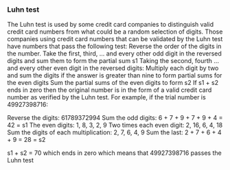 ### Luhn test

The Luhn test is used by some credit card companies to distinguish valid credit card numbers from what could be a random selection of digits.
Those companies using credit card numbers that can be validated by the Luhn test have numbers that pass the following test:
Reverse the order of the digits in the number.
Take the first, third, ... and every other odd digit in the reversed digits and sum them to form the partial sum s1
Taking the second, fourth ... and every other even digit in the reversed digits:
Multiply each digit by two and sum the digits if the answer is greater than nine to form partial sums for the even digits
Sum the partial sums of the even digits to form s2
If s1 + s2 ends in zero then the original number is in the form of a valid credit card number as verified by the Luhn test.
For example, if the trial number is 49927398716:

Reverse the digits:
    61789372994
Sum the odd digits:
     6 + 7 + 9 + 7 + 9 + 4 = 42 = s1
The even digits:
      1,  8,  3,  2,  9
  Two times each even digit:
      2, 16,  6,  4, 18
  Sum the digits of each multiplication:
      2,  7,  6,  4,  9
  Sum the last:
      2 + 7 + 6 + 4 + 9 = 28 = s2

s1 + s2 = 70 which ends in zero which means that 49927398716 passes the Luhn test